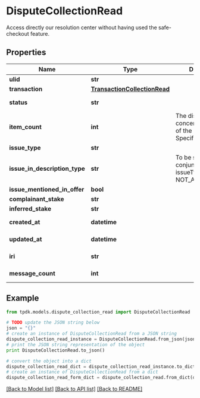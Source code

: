 # DisputeCollectionRead

Access directly our resolution center without having used the safe-checkout feature.

## Properties
Name | Type | Description | Notes
------------ | ------------- | ------------- | -------------
**ulid** | **str** |  | 
**transaction** | [**TransactionCollectionRead**](TransactionCollectionRead.md) |  | [optional] 
**status** | **str** |  | [default to 'CREATED']
**item_count** | **int** | The dispute may concern only PART of the package. Specify it there. | [optional] 
**issue_type** | **str** |  | [optional] 
**issue_in_description_type** | **str** | To be set only in conjunction of issueType &#x3D; NOT_AS_DESCRIBED. | [optional] 
**issue_mentioned_in_offer** | **bool** |  | [optional] 
**complainant_stake** | **str** |  | [optional] 
**inferred_stake** | **str** |  | [optional] 
**created_at** | **datetime** |  | [optional] [readonly] 
**updated_at** | **datetime** |  | [optional] [readonly] 
**iri** | **str** |  | [optional] [readonly] 
**message_count** | **int** |  | [optional] [readonly] 

## Example

```python
from tpdk.models.dispute_collection_read import DisputeCollectionRead

# TODO update the JSON string below
json = "{}"
# create an instance of DisputeCollectionRead from a JSON string
dispute_collection_read_instance = DisputeCollectionRead.from_json(json)
# print the JSON string representation of the object
print DisputeCollectionRead.to_json()

# convert the object into a dict
dispute_collection_read_dict = dispute_collection_read_instance.to_dict()
# create an instance of DisputeCollectionRead from a dict
dispute_collection_read_form_dict = dispute_collection_read.from_dict(dispute_collection_read_dict)
```
[[Back to Model list]](../README.md#documentation-for-models) [[Back to API list]](../README.md#documentation-for-api-endpoints) [[Back to README]](../README.md)


